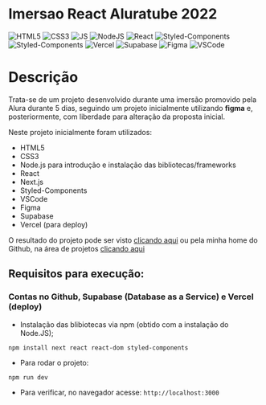 # Imersao React Aluratube 2022

![HTML5](https://img.shields.io/badge/HTML5-E34F26?style=for-the-badge&logo=html5&logoColor=white)
![CSS3](https://img.shields.io/badge/CSS3-1572B6?style=for-the-badge&logo=css3&logoColor=white)
![JS](https://img.shields.io/badge/JavaScript-F7DF1E?style=for-the-badge&logo=javascript&logoColor=black)
![NodeJS](https://img.shields.io/badge/Node.js-43853D?style=for-the-badge&logo=node.js&logoColor=white)
![React](https://img.shields.io/badge/React-20232A?style=for-the-badge&logo=react&logoColor=61DAFB)
![Styled-Components](https://img.shields.io/badge/styled--components-DB7093?style=for-the-badge&logo=styled-components&logoColor=white)
![Styled-Components](https://img.shields.io/badge/Next.JS-5000ff?style=for-the-badge&logo=next-js&logoColor=white)
![Vercel](https://img.shields.io/badge/Vercel-000000?style=for-the-badge&logo=vercel&logoColor=white)
![Supabase](https://img.shields.io/badge/Supabase-181818?style=for-the-badge&logo=supabase&logoColor=white)
![Figma](https://img.shields.io/badge/Figma-F2331E?style=for-the-badge&logo=figma&logoColor=white)
![VSCode](https://img.shields.io/badge/VSCode-050038?style=for-the-badge&logo=vscode&logoColor=white)

# Descrição

Trata-se de um projeto desenvolvido durante uma imersão promovido pela Alura durante 5 dias, seguindo um projeto inicialmente utilizando __figma__ e, posteriormente, com liberdade para alteração da proposta inicial. 

Neste projeto inicialmente foram utilizados:
* HTML5
* CSS3
* Node.js para introdução e instalação das bibliotecas/frameworks
* React
* Next.js
* Styled-Components
* VSCode 
* Figma
* Supabase
* Vercel (para deploy)

O resultado do projeto pode ser visto [clicando aqui](https://imersao-react-aluratube-nine.vercel.app) ou pela minha home do Github, na área de projetos [clicando aqui](https://github.com/MisterMisunderstood#projetos-e-pr%C3%A1ticas)

## Requisitos para execução:

### Contas no Github, Supabase (Database as a Service) e Vercel (deploy)

* Instalação das blibiotecas via npm (obtido com a instalação do Node.JS);
```console
npm install next react react-dom styled-components
```
* Para rodar o projeto:
```console
npm run dev
```
* Para verificar, no navegador acesse: `http://localhost:3000`

